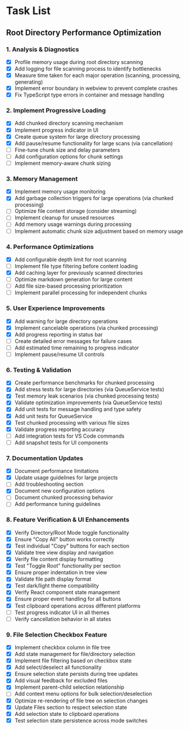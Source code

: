 # Task List

## Root Directory Performance Optimization

### 1. Analysis & Diagnostics
- [x] Profile memory usage during root directory scanning
- [x] Add logging for file scanning process to identify bottlenecks
- [x] Measure time taken for each major operation (scanning, processing, generating)
- [x] Implement error boundary in webview to prevent complete crashes
- [x] Fix TypeScript type errors in container and message handling

### 2. Implement Progressive Loading
- [x] Add chunked directory scanning mechanism
- [x] Implement progress indicator in UI
- [x] Create queue system for large directory processing
- [x] Add pause/resume functionality for large scans (via cancellation)
- [ ] Fine-tune chunk size and delay parameters
- [ ] Add configuration options for chunk settings
- [ ] Implement memory-aware chunk sizing

### 3. Memory Management
- [x] Implement memory usage monitoring
- [x] Add garbage collection triggers for large operations (via chunked processing)
- [ ] Optimize file content storage (consider streaming)
- [ ] Implement cleanup for unused resources
- [ ] Add memory usage warnings during processing
- [ ] Implement automatic chunk size adjustment based on memory usage

### 4. Performance Optimizations
- [x] Add configurable depth limit for root scanning
- [ ] Implement file type filtering before content loading
- [x] Add caching layer for previously scanned directories
- [ ] Optimize markdown generation for large content
- [ ] Add file size-based processing prioritization
- [ ] Implement parallel processing for independent chunks

### 5. User Experience Improvements
- [x] Add warning for large directory operations
- [x] Implement cancelable operations (via chunked processing)
- [x] Add progress reporting in status bar
- [ ] Create detailed error messages for failure cases
- [ ] Add estimated time remaining to progress indicator
- [ ] Implement pause/resume UI controls

### 6. Testing & Validation
- [x] Create performance benchmarks for chunked processing
- [x] Add stress tests for large directories (via QueueService tests)
- [x] Test memory leak scenarios (via chunked processing tests)
- [x] Validate optimization improvements (via QueueService tests)
- [x] Add unit tests for message handling and type safety
- [x] Add unit tests for QueueService
- [x] Test chunked processing with various file sizes
- [x] Validate progress reporting accuracy
- [ ] Add integration tests for VS Code commands
- [ ] Add snapshot tests for UI components

### 7. Documentation Updates
- [x] Document performance limitations
- [x] Update usage guidelines for large projects
- [ ] Add troubleshooting section
- [x] Document new configuration options
- [ ] Document chunked processing behavior
- [ ] Add performance tuning guidelines

### 8. Feature Verification & UI Enhancements
- [x] Verify Directory/Root Mode toggle functionality
- [x] Ensure "Copy All" button works correctly
- [x] Test individual "Copy" buttons for each section
- [x] Validate tree view display and navigation
- [x] Verify file content display formatting
- [x] Test "Toggle Root" functionality per section
- [x] Ensure proper indentation in tree view
- [x] Validate file path display format
- [x] Test dark/light theme compatibility
- [x] Verify React component state management
- [x] Ensure proper event handling for all buttons
- [x] Test clipboard operations across different platforms
- [ ] Test progress indicator UI in all themes
- [ ] Verify cancellation behavior in all states

### 9. File Selection Checkbox Feature
- [x] Implement checkbox column in file tree
- [x] Add state management for file/directory selection
- [x] Implement file filtering based on checkbox state
- [x] Add select/deselect all functionality
- [x] Ensure selection state persists during tree updates
- [x] Add visual feedback for excluded files
- [x] Implement parent-child selection relationship
- [ ] Add context menu options for bulk selection/deselection
- [x] Optimize re-rendering of file tree on selection changes
- [x] Update Files section to respect selection state
- [x] Add selection state to clipboard operations
- [x] Test selection state persistence across mode switches